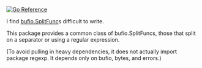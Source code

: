 [![Go Reference](https://pkg.go.dev/badge/github.com/josharian/splitby.svg)](https://pkg.go.dev/github.com/josharian/splitby)

I find [bufio.SplitFunc](https://pkg.go.dev/bufio#SplitFunc)s difficult to write.

This package provides a common class of bufio.SplitFuncs, those that split on a separator or using a regular expression.

(To avoid pulling in heavy dependencies, it does not actually import package regexp. It depends only on bufio, bytes, and errors.)
